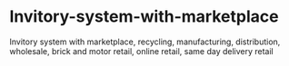 # Invitory-system-with-marketplace
Invitory system with marketplace, recycling, manufacturing, distribution, wholesale, brick and motor retail, online retail, same day delivery retail
